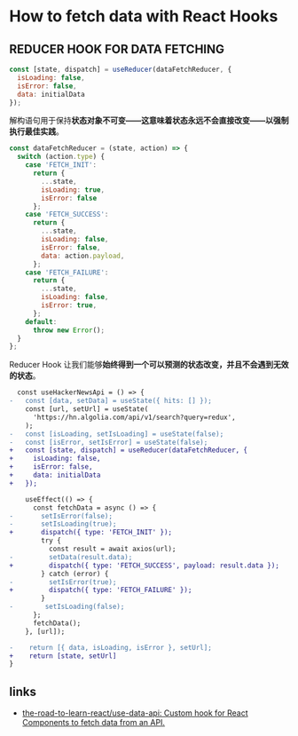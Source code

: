 # How to fetch data with React Hooks

## REDUCER HOOK FOR DATA FETCHING

```javascript
const [state, dispatch] = useReducer(dataFetchReducer, {
  isLoading: false,
  isError: false,
  data: initialData
});
```

解构语句用于保持**状态对象不可变——这意味着状态永远不会直接改变——以强制执行最佳实践**。

```javascript
const dataFetchReducer = (state, action) => {
  switch (action.type) {
    case 'FETCH_INIT':
      return {
        ...state,
        isLoading: true,
        isError: false
      };
    case 'FETCH_SUCCESS':
      return {
        ...state,
        isLoading: false,
        isError: false,
        data: action.payload,
      };
    case 'FETCH_FAILURE':
      return {
        ...state,
        isLoading: false,
        isError: true,
      };
    default:
      throw new Error();
  }
};
```

Reducer Hook 让我们能够**始终得到一个可以预测的状态改变，并且不会遇到无效的状态**。


```diff
  const useHackerNewsApi = () => {
-   const [data, setData] = useState({ hits: [] });
    const [url, setUrl] = useState(
      'https://hn.algolia.com/api/v1/search?query=redux',
    );
-   const [isLoading, setIsLoading] = useState(false);
-   const [isError, setIsError] = useState(false);
+   const [state, dispatch] = useReducer(dataFetchReducer, {
+     isLoading: false,
+     isError: false,
+     data: initialData
+   });

    useEffect(() => {
      const fetchData = async () => {
-       setIsError(false);
-       setIsLoading(true);
+       dispatch({ type: 'FETCH_INIT' });
        try {
          const result = await axios(url);
-         setData(result.data);
+         dispatch({ type: 'FETCH_SUCCESS', payload: result.data });
        } catch (error) {
-         setIsError(true);
+         dispatch({ type: 'FETCH_FAILURE' });
        }
-        setIsLoading(false);
      };
      fetchData();
    }, [url]);

-    return [{ data, isLoading, isError }, setUrl];
+    return [state, setUrl]
}
```




## links

- [the-road-to-learn-react/use-data-api: Custom hook for React Components to fetch data from an API.](https://github.com/the-road-to-learn-react/use-data-api)